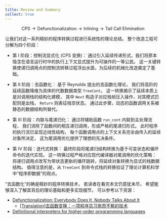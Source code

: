 ```yaml
---
title: Review and Summary
collect: true
---
```


$$ \text{CPS} \to \text{Defunctionalization} \to \text{Inlining} \to \text{Tail Call Elimination} $$

让我们对这一系列精妙的程序转换过程进行系统性的理论总结。
整个改造工程可分解为四个阶段：

- 第 Ⅰ 阶段：控制流显式化 (CPS 变换)：
  通过引入延续传递形式，我们将原本隐含在语言运行时中的执行上下文显式提升为可操作的一等公民。
  这一关键转换使递归调用点的控制流转移过程浮出水面，为后续的机械化改造奠定了基础。

- 第 Ⅱ 阶段：去函数化：
  基于 Reynolds 提出的去函数化理论，
  我们将高阶的延续函数降维为具体的代数数据类型 `TreeCont`。
  这一转换揭示了延续本质上是对调用栈的结构化建模，
  其中 `Next` 构造子对应栈帧压入操作，对其模式匹配则是出栈，
  `Return` 则表征栈空状态。
  通过此步骤，动态的函数调用关系被静态的数据结构所替代。

- 第 Ⅲ 阶段：内联与尾递归化：
  通过将辅助函数 `run_cont` 内联到主处理流程，
  我们消除了函数间的相互递归调用，形成严格的尾递归形式。
  此时程序的执行流已呈现近线性结构，
  每个函数调用点的上下文关系完全由传入的延续对象所决定，
  这为尾调用优化提供了理想的先决条件。

- 第 Ⅳ 阶段：迭代式转换：
  最终阶段将尾递归结构转换为基于可变状态和循环命令的迭代实现。
  这一转换过程严格对应现代编译器对尾调用的优化策略：
  将递归调用点改写为带状态更新的循环跳转，将延续对象转换为显式的栈数据结构。
  值得注意的是，从 `TreeCont` 到命令式栈的转换验证了理论计算机科学中“程序即数据”的观点。

“去函数化”的确是精妙的程序转换技术，
若读者在看完本文仍意犹未尽，
希望能够深入了解其背后的理论基础和更多实现细节，
可以参考以下资源：

- [Defunctionalization: Everybody Does It, Nobody Talks About It](https://blog.sigplan.org/2019/12/30/defunctionalization-everybody-does-it-nobody-talks-about-it/)
  - [[Translation]去函数变换：一项程序员习焉而不察的技术](https://zhuanlan.zhihu.com/p/1936586173591032199)
- [Definitional interpreters for higher-order programming languages](https://dl.acm.org/doi/10.1145/800194.805852)

